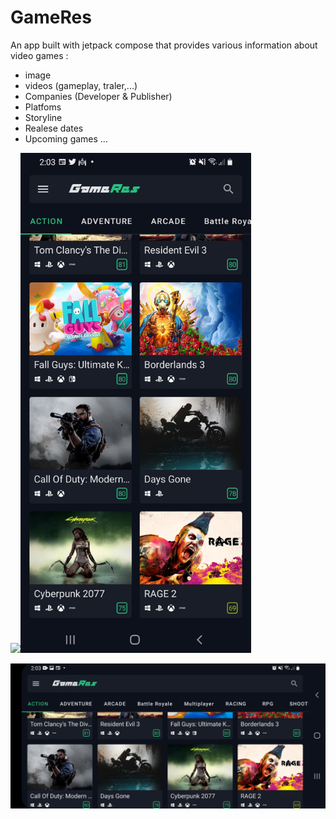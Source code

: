 # GameRes
An app built with jetpack compose that provides various information about video games :
 - image
 - videos (gameplay, traler,...)
 - Companies (Developer & Publisher)
 - Platfoms
 - Storyline
 - Realese dates
 - Upcoming games
 ...

<img src="https://github.com/sitatec/GameRes/blob/home/assets/compose_grid_demo.gif?raw=true" height="800"/><img  alt="Free Open source game app" src="https://github.com/sitatec/GameRes/blob/master/assets/gameres_screenshot.jpeg?raw=true" height="800"/>

<img  alt="Free Open source game app" src="https://github.com/sitatec/GameRes/blob/master/assets/gameres_screenshot_land.jpeg?raw=true"/>
